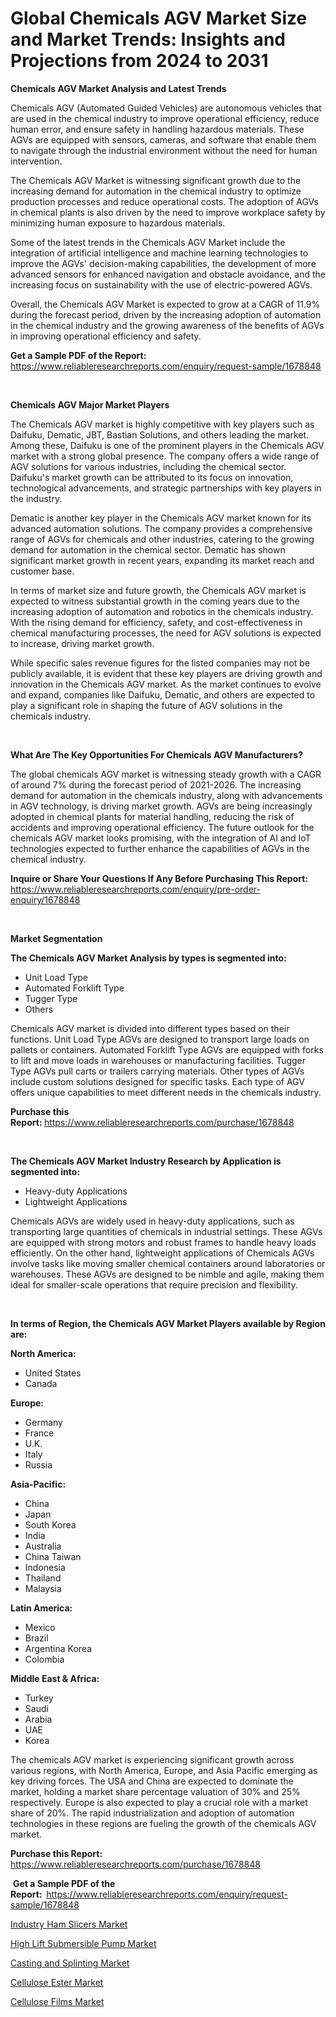 <p><h1>Global Chemicals AGV Market Size and Market Trends: Insights and Projections from 2024 to 2031</h1></p><p><strong>Chemicals AGV Market Analysis and Latest Trends</strong></p>
<p><p>Chemicals AGV (Automated Guided Vehicles) are autonomous vehicles that are used in the chemical industry to improve operational efficiency, reduce human error, and ensure safety in handling hazardous materials. These AGVs are equipped with sensors, cameras, and software that enable them to navigate through the industrial environment without the need for human intervention.</p><p>The Chemicals AGV Market is witnessing significant growth due to the increasing demand for automation in the chemical industry to optimize production processes and reduce operational costs. The adoption of AGVs in chemical plants is also driven by the need to improve workplace safety by minimizing human exposure to hazardous materials.</p><p>Some of the latest trends in the Chemicals AGV Market include the integration of artificial intelligence and machine learning technologies to improve the AGVs' decision-making capabilities, the development of more advanced sensors for enhanced navigation and obstacle avoidance, and the increasing focus on sustainability with the use of electric-powered AGVs.</p><p>Overall, the Chemicals AGV Market is expected to grow at a CAGR of 11.9% during the forecast period, driven by the increasing adoption of automation in the chemical industry and the growing awareness of the benefits of AGVs in improving operational efficiency and safety.</p></p>
<p><strong>Get a Sample PDF of the Report:&nbsp;</strong> <a href="https://www.reliableresearchreports.com/enquiry/request-sample/1678848">https://www.reliableresearchreports.com/enquiry/request-sample/1678848</a></p>
<p>&nbsp;</p>
<p><strong>Chemicals AGV Major Market Players</strong></p>
<p><p>The Chemicals AGV market is highly competitive with key players such as Daifuku, Dematic, JBT, Bastian Solutions, and others leading the market. Among these, Daifuku is one of the prominent players in the Chemicals AGV market with a strong global presence. The company offers a wide range of AGV solutions for various industries, including the chemical sector. Daifuku's market growth can be attributed to its focus on innovation, technological advancements, and strategic partnerships with key players in the industry.</p><p>Dematic is another key player in the Chemicals AGV market known for its advanced automation solutions. The company provides a comprehensive range of AGVs for chemicals and other industries, catering to the growing demand for automation in the chemical sector. Dematic has shown significant market growth in recent years, expanding its market reach and customer base.</p><p>In terms of market size and future growth, the Chemicals AGV market is expected to witness substantial growth in the coming years due to the increasing adoption of automation and robotics in the chemicals industry. With the rising demand for efficiency, safety, and cost-effectiveness in chemical manufacturing processes, the need for AGV solutions is expected to increase, driving market growth.</p><p>While specific sales revenue figures for the listed companies may not be publicly available, it is evident that these key players are driving growth and innovation in the Chemicals AGV market. As the market continues to evolve and expand, companies like Daifuku, Dematic, and others are expected to play a significant role in shaping the future of AGV solutions in the chemicals industry.</p></p>
<p>&nbsp;</p>
<p><strong>What Are The Key Opportunities For Chemicals AGV Manufacturers?</strong></p>
<p><p>The global chemicals AGV market is witnessing steady growth with a CAGR of around 7% during the forecast period of 2021-2026. The increasing demand for automation in the chemicals industry, along with advancements in AGV technology, is driving market growth. AGVs are being increasingly adopted in chemical plants for material handling, reducing the risk of accidents and improving operational efficiency. The future outlook for the chemicals AGV market looks promising, with the integration of AI and IoT technologies expected to further enhance the capabilities of AGVs in the chemical industry.</p></p>
<p><strong>Inquire or Share Your Questions If Any Before Purchasing This Report:</strong> <a href="https://www.reliableresearchreports.com/enquiry/pre-order-enquiry/1678848">https://www.reliableresearchreports.com/enquiry/pre-order-enquiry/1678848</a></p>
<p>&nbsp;</p>
<p><strong>Market Segmentation</strong></p>
<p><strong>The Chemicals AGV Market Analysis by types is segmented into:</strong></p>
<p><ul><li>Unit Load Type</li><li>Automated Forklift Type</li><li>Tugger Type</li><li>Others</li></ul></p>
<p><p>Chemicals AGV market is divided into different types based on their functions. Unit Load Type AGVs are designed to transport large loads on pallets or containers. Automated Forklift Type AGVs are equipped with forks to lift and move loads in warehouses or manufacturing facilities. Tugger Type AGVs pull carts or trailers carrying materials. Other types of AGVs include custom solutions designed for specific tasks. Each type of AGV offers unique capabilities to meet different needs in the chemicals industry.</p></p>
<p><strong>Purchase this Report:&nbsp;</strong><a href="https://www.reliableresearchreports.com/purchase/1678848">https://www.reliableresearchreports.com/purchase/1678848</a></p>
<p>&nbsp;</p>
<p><strong>The Chemicals AGV Market Industry Research by Application is segmented into:</strong></p>
<p><ul><li>Heavy-duty Applications</li><li>Lightweight Applications</li></ul></p>
<p><p>Chemicals AGVs are widely used in heavy-duty applications, such as transporting large quantities of chemicals in industrial settings. These AGVs are equipped with strong motors and robust frames to handle heavy loads efficiently. On the other hand, lightweight applications of Chemicals AGVs involve tasks like moving smaller chemical containers around laboratories or warehouses. These AGVs are designed to be nimble and agile, making them ideal for smaller-scale operations that require precision and flexibility.</p></p>
<p>&nbsp;</p>
<p><strong>In terms of Region, the Chemicals AGV Market Players available by Region are:</strong></p>
<p>
    <p> <strong> North America: </strong>
        <ul>
            <li>United States</li>
            <li>Canada</li>
        </ul>
        </p> 
    <p> <strong> Europe: </strong>
        <ul>
            <li>Germany</li>
            <li>France</li>
            <li>U.K.</li>
            <li>Italy</li>
            <li>Russia</li>
        </ul>
        </p> 
    <p> <strong> Asia-Pacific: </strong>
        <ul>
            <li>China</li>
            <li>Japan</li>
            <li>South Korea</li>
            <li>India</li>
            <li>Australia</li>
            <li>China Taiwan</li>
            <li>Indonesia</li>
            <li>Thailand</li>
            <li>Malaysia</li>
        </ul>
        </p> 
    <p> <strong> Latin America: </strong>
        <ul>
            <li>Mexico</li>
            <li>Brazil</li>
            <li>Argentina Korea</li>
            <li>Colombia</li>
        </ul>
        </p> 
    <p> <strong> Middle East & Africa: </strong>
        <ul>
            <li>Turkey</li>
            <li>Saudi</li>
            <li>Arabia</li>
            <li>UAE</li>
            <li>Korea</li>
        </ul>
    </p>
    </p>
<p><p>The chemicals AGV market is experiencing significant growth across various regions, with North America, Europe, and Asia Pacific emerging as key driving forces. The USA and China are expected to dominate the market, holding a market share percentage valuation of 30% and 25% respectively. Europe is also expected to play a crucial role with a market share of 20%. The rapid industrialization and adoption of automation technologies in these regions are fueling the growth of the chemicals AGV market.</p></p>
<p><strong>Purchase this Report: </strong><a href="https://www.reliableresearchreports.com/purchase/1678848">https://www.reliableresearchreports.com/purchase/1678848</a></p>
<p>&nbsp;<strong>Get a Sample PDF of the Report:&nbsp;&nbsp;</strong><a href="https://www.reliableresearchreports.com/enquiry/request-sample/1678848">https://www.reliableresearchreports.com/enquiry/request-sample/1678848</a></p>
<p><strong></strong></p>
<p><p><a href="https://github.com/YashRP12/Market-Research-Report-List-3/blob/main/industry-ham-slicers-market.md">Industry Ham Slicers Market</a></p><p><a href="https://github.com/Sherrillcrooksxa8i18ucf2m/Market-Research-Report-List-1/blob/main/high-lift-submersible-pump-market.md">High Lift Submersible Pump Market</a></p><p><a href="https://medium.com/@ashleyhills1920/casting-and-splinting-market-analysis-and-sze-forecasted-for-period-from-2024-to-2031-20b27c0df9a7">Casting and Splinting Market</a></p><p><a href="https://medium.com/@ashleyhills1920/cellulose-ester-market-analysis-its-cagr-market-segmentation-and-global-industry-overview-f11f5beb5f1c">Cellulose Ester Market</a></p><p><a href="https://medium.com/@ashleyhills1920/cellulose-films-market-the-key-to-successful-business-strategy-forecast-till-2031-ef252b4bb153">Cellulose Films Market</a></p></p>